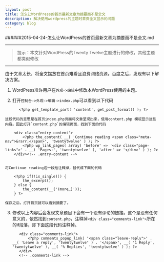 ```yaml
---
layout: post
title: 怎么让WordPress的首页最新文章为摘要而不是全文
description: 解决使用wordpress的主题时首页全文显示的问题
category: blog
---
```


######2015-04-24-怎么让WordPress的首页最新文章为摘要而不是全文.md


* * *

> 提示：本文针对WordPress的Twenty Twelve主题进行的修改，其他主题都类似修改

* * *

由于文章太长，将全文摆放在首页难看且浪费网络资源，百度之后，发现有以下解决方案。

  1. WordPress准许用户在`外观->编辑`中修改本WordPress使用的主题。
  2. 打开`控制台->外观->编辑->index.php`可以看到以下代码

        <?php /* Start the Loop */ ?>
        <?php while ( have_posts() ) : the_post(); ?>
            <?php get_template_part( 'content', get_post_format() ); ?>
        <?php endwhile; ?>

        
    这段代码的意思是在首页index.php页面将文章呈现出来，使用content.php 模板显示这些内容。因此打开`content.php`的编辑页面，找到下面的代码
        
        <div class="entry-content">
            <?php the_content( __( 'Continue reading <span class="meta-nav">&rarr;</span>', 'twentytwelve' ) ); ?>
            <?php wp_link_pages( array( 'before' => '<div class="page-links">' . __( 'Pages:', 'twentytwelve' ), 'after' => '</div>' ) ); ?>
        </div><!-- .entry-content -->

    
    将Continue reading这一段给注释掉，替代成下面的代码
    
        <?php if(!is_single()) {
            the_excerpt();
        } else {
            the_content(__('(more…)'));
        } ?>   
    
    保存之后，打开首页就可以看到摘要了。
    

  3. 修改以上内容后会发现文章题目下会有一个没有评论的链接。这个是没有任何意义的，依然找到`content.php`，注释掉`<div class="comments-link">`所在的if段落，即下面这段代码注释掉。 

        <?php if ( comments_open() ) : ?>
            <div class="comments-link">
                <?php comments_popup_link( '<span class="leave-reply">' . __( 'Leave a reply', 'twentytwelve' ) . '</span>', __( '1 Reply', 'twentytwelve' ), __( '% Replies', 'twentytwelve' ) ); ?>
            </div>
            <!-- .comments-link -->
        <?php endif; // comments_open() ?>
